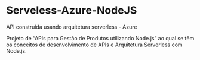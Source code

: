 # Serveless-Azure-NodeJS
API construída usando arquitetura serverless - Azure

Projeto de “APIs para Gestão de Produtos utilizando Node.js” ao qual se têm os conceitos de desenvolvimento de APIs e Arquitetura Serverless com Node.js. 
